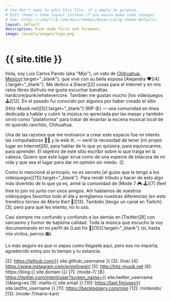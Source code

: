 ```yaml
---
# You don't need to edit this file, it's empty on purpose.
# Edit theme's home layout instead if you wanna make some changes
# See: https://jekyllrb.com/docs/themes/#overriding-theme-defaults
layout: default
description: Punk dude first and foremost.
image: /assets/images/logo.png
---
```


<h1 class="text-center">{{ site.title }}</h1>

<span class="first-letter">H</span>ola, soy Luis Carlos Pando (aka "Mijo"), un vato de [Chihuahua, México][1]{:target="_blank"}, que vive con su bella esposa [Alejandra ❤️][4]{:target="_blank"}. Me dedico a [hacer][2] cosas para el Internet y en mis ratos libres disfruto me gusta escuchar banditas hardcore/punk/whatevercore. También me gustan mucho [los videojuegos 🕹️][12]. En el pasado fui conocido por algunos por haber creado el sitio [Hitz-Musik.net][5]{:target="_blank"} (RIP 😵) ― una comunidad en línea dedicada a hablar y cubrir la música no apreciada por las masas y también sirvió como "plataforma" para tratar de levantar la escena musical local de mi querido ranchito, Chihuahua.

Una de las razones que me motivaron a crear este espacio fue mi interés las computadoras 👨‍💻 y la web 🌐, ― sentí la necesidad de tener [mi propio lugar en Internet][6], para hablar de lo que yo quisiera, para equivocarme, para aprender. El objetivo de este sitio escribir sobre lo que traiga en la cabeza. Quiero que este lugar sirva como de una especie de bitácora de mi vida y que sea el lugar para dar mi opinión sin miedo. 😉

Como lo mencioné al principio, no es secreto [el gusto que le tengo a los videojuegos][11]{:target="_blank"}. Para rendir tributo y hacer de esto algo más divertido de lo que ya es, armé la comunidad de [Mode 7 🎮 🕹️][7] (feel free to join in) junto con unos amigos. Ahí hablamos de nuestros videojuegos favoritos todo el día y arreglamos nuestras diferencias [en este frenético torneo de *Mario Kart* 🏁][13]. También [tengo un canal en Twitch][3], pero para qué les miento, no lo uso.

Casi siempre me confundo y confundo a los demás en [Twitter][8] con sarcasmo y humor de bajísima calidad. Toda la música que escucho la voy documentando en mi perfil de [Last.fm 🎵][10]{:target="_blank"} (sí, hasta mis vinilos, perros 📻).

Lo más seguro es que ni sepas como llegaste aquí, pero eso no importa, agradecido estoy por tu tiempo y tu estancia.

[1]: http://www.chihuahuatucapital.org/
[2]: https://github.com/{{ site.github_username }}
[3]: /live/
[4]: https://www.instagram.com/primitivegirl
[5]: http://hitz-musik.net
[6]: https://blog.{{ site.domain }}/
[7]: /mode-7/
[8]: https://twitter.com/intent/user?screen_name={{ site.twitter_username }}&lang=es
[9]: mailto:{{ site.email }}
[10]: https://last.fm/user/{{ site.lastfm_username }}
[11]: https://backloggery.com/mijo
[12]: /nintendo/
[13]: /mode-7/mario-kart/